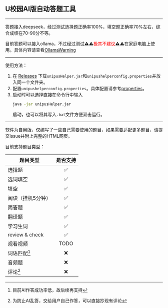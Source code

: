 ## U校园AI版自动答题工具

---

答题接入deepseek，经过测试选择题正确率100%，填空题正确率70%左右，综合成绩在70-90分不等。

目前答题可以接入ollama，不过经过测试⚠️⚠️<font color=red>️极其不建议</font>⚠️⚠️在家庭电脑上使用。具体内容请查看[OllamaWarning](/src/doc/ollamaWarning.md)

---

使用方法：

1. 在
[Releases](https://github.com/Duster-Cule/UnipusHelper/releases)
下载`unipusHelper.jar`和`unipushelperconfig.properties`并放入同一个文件夹。 
2. 配置`unipushelperconfig.properties`。具体配置请参考[properties](src/doc/properties.md)。
3. 启动时可以选择直接在命令行中输入
    ```bash
    java -jar unipusHelper.jar
    ```
    启动，也可以将其写入`.bat`文件方便双击运行。
---
软件为自用版，仅编写了一些自己需要使用的题目，如果需要适配更多题目，请提交issue并附上完整的HTML网页。

目前支持题目类型：

| 题目类型           | 是否支持 |
|----------------|:----:|
| 选择题            |  ✅   |
| 选词填空           |  ✅   |
| 填空             |  ✅   |
| 阅读（挂机5分钟）      |  ✅   |
| 简答题            |  ✅   |
| 翻译题            |  ✅   |
| 学习生词           |  ✅   |
| review & check |  ✅   |
| 观看视频           | TODO |
| 词语匹配[^1]       |  ❌   |
| 音频题            |  ❌   |
| 评论[^2]         |  ❌   |

[^1]: 目前AI作答成功率低，故后续再支持

[^2]: 为防止AI乱答，交给用户自己作答，可以直接抄现有评论
